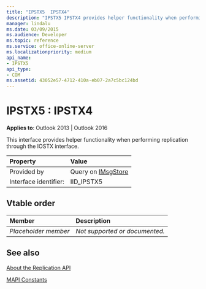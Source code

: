 ```yaml
---
title: "IPSTX5  IPSTX4"
description: "IPSTX5 IPSTX4 provides helper functionality when performing replication through the IOSTX interface."
manager: lindalu
ms.date: 03/09/2015
ms.audience: Developer
ms.topic: reference
ms.service: office-online-server
ms.localizationpriority: medium
api_name:
- IPSTX5
api_type:
- COM
ms.assetid: 43052e57-4712-410a-eb07-2a7c5bc124bd
---
```


# IPSTX5 : IPSTX4

  
  
**Applies to**: Outlook 2013 | Outlook 2016 
  
This interface provides helper functionality when performing replication through the IOSTX interface.
  
|Property|Value|
|:-----|:-----|
|Provided by  <br/> |Query on [IMsgStore](imsgstoreimapiprop.md) <br/> |
|Interface identifier:  <br/> |IID_IPSTX5  <br/> |
   
## Vtable order

|Member|Description|
|:-----|:-----|
| *Placeholder member*  <br/> | *Not supported or documented.*  <br/> |
   
## See also



[About the Replication API](about-the-replication-api.md)
  
[MAPI Constants](mapi-constants.md)

